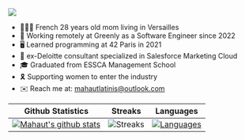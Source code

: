 <img src="https://capsule-render.vercel.app/api?type=waving&height=300&color=gradient&text=Mahaut%20Victoria%20Latinis&textBg=false&fontAlign=50&animation=fadeIn&fontColor=E9E9E9&fontSize=50&descAlign=50&section=header&reversal=false" />

- 🙋🏻‍♀️ French 28 years old mom living in Versailles
- 💼 Working remotely at Greenly as a Software Engineer since 2022
- 🖥️ Learned programming at 42 Paris in 2021
- 🏢 ex-Deloitte consultant specialized in Salesforce Marketing Cloud
- 🎓 Graduated from ESSCA Management School
- 🎗️ Supporting women to enter the industry
- ✉️ Reach me at: mahautlatinis@outlook.com 

|Github Statistics|Streaks|Languages|
|-|-|-|
|[![Mahaut's github stats](https://github-readme-stats.vercel.app/api?username=mahautlatinis&show_icons=true&theme=dark&hide_title=true)](https://github.com/mahautlatinis)|![Streaks](https://github-readme-streak-stats.herokuapp.com/?user=mahautlatinis&theme=dark)|[![Languages](https://github-readme-stats.vercel.app/api/top-langs/?username=mahautlatinis&show_icons=true&theme=dark&layout=compact&hide_title=true)](https://github.com/mahautlatinis)
